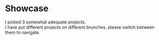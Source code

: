# Showcase
I picked 3 somewhat adequate projects.<br>
I have put different projects on different brunches, please switch between them to navigate.<br>
